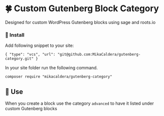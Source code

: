 # :four_leaf_clover: Custom Gutenberg Block Category

Designed for custom WordPress Gutenberg blocks using sage and roots.io

### :electric_plug: Install
Add following snippet to your site:

  `{
	"type": "vcs",
	"url": "git@github.com:MikaCaldera/gutenberg-category.git"
	}`


In your site folder run the following command.

	composer require "mikacaldera/gutenberg-category"

## :triangular_ruler: Use

When you create a block use the category  `advanced`  to have it listed under custom Gutenberg blocks
